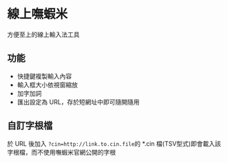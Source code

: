 # 線上嘸蝦米

方便至上的線上輸入法工具



## 功能

- 快捷鍵複製輸入內容
- 輸入框大小依視窗縮放
- 加字加詞
- 匯出設定為 URL，存於短網址中即可隨開隨用



## 自訂字根檔

於 URL 後加入 `?cin=http://link.to.cin.file`的 *.cin 檔(TSV型式)即會載入該字根檔，而不使用嘸蝦米官網公開的字根
